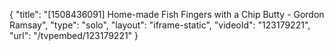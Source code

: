 {
    "title": "[1508436091] Home-made Fish Fingers with a Chip Butty - Gordon Ramsay",
    "type": "solo",
    "layout": "iframe-static",
    "videoId": "123179221",
    "url": "\/tvpembed\/123179221"
}